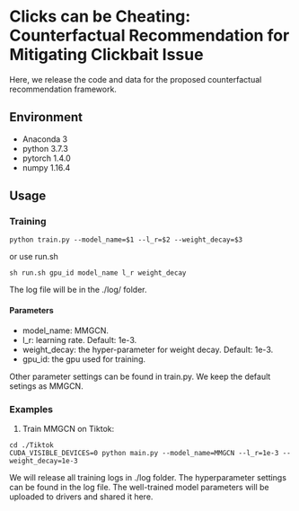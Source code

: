 # Clicks can be Cheating: Counterfactual Recommendation for Mitigating Clickbait Issue


Here, we release the code and data for the proposed counterfactual recommendation framework.

## Environment
- Anaconda 3
- python 3.7.3
- pytorch 1.4.0
- numpy 1.16.4 

## Usage

### Training
```
python train.py --model_name=$1 --l_r=$2 --weight_decay=$3
```
or use run.sh
```
sh run.sh gpu_id model_name l_r weight_decay
```
The log file will be in the ./log/ folder.

#### Parameters
- model_name: MMGCN.
- l_r: learning rate. Default: 1e-3.
- weight_decay: the hyper-parameter for weight decay. Default: 1e-3.
- gpu_id: the gpu used for training. 

Other parameter settings can be found in train.py. We keep the default setings as MMGCN.

### Examples
1. Train MMGCN on Tiktok:
```
cd ./Tiktok
CUDA_VISIBLE_DEVICES=0 python main.py --model_name=MMGCN --l_r=1e-3 --weight_decay=1e-3
```

We will release all training logs in ./log folder. The hyperparameter settings can be found in the log file. 
The well-trained model parameters will be uploaded to drivers and shared it here. 

